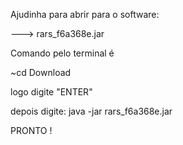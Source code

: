 Ajudinha para abrir para  o software:

---> rars_f6a368e.jar


Comando pelo terminal é

~cd Download

logo digite "ENTER"

depois digite:	java -jar rars_f6a368e.jar

PRONTO !


